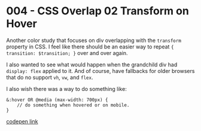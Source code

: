 # 004 - CSS Overlap 02 Transform on Hover

Another color study that focuses on div overlapping with the `transform` property in CSS. I feel like there should be an easier way to repeat `{ transition: $transition; }` over and over again.

I also wanted to see what would happen when the grandchild div had `display: flex` applied to it. And of course, have fallbacks for older browsers that do no support `vh`, `vw`, and `flex`.

I also wish there was a way to do something like:
```
&:hover OR @media (max-width: 700px) {
    // do something when hovered or on mobile.
}
```

[codepen link](https://codepen.io/buildingsareheavy/pen/yxyoEy)
